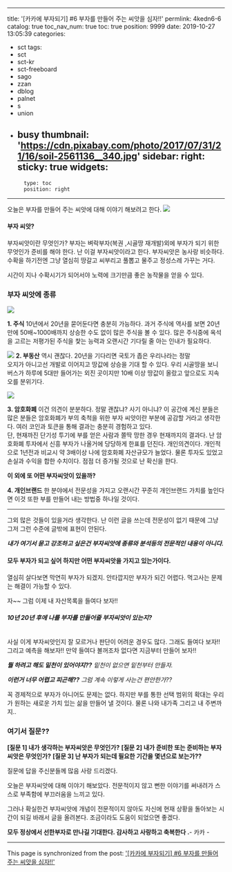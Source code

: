 
---
title: '[카카에 부자되기] #6 부자를 만들어 주는 씨앗을 심자!!'
permlink: 4kedn6-6
catalog: true
toc_nav_num: true
toc: true
position: 9999
date: 2019-10-27 13:05:39
categories:
- sct
tags:
- sct
- sct-kr
- sct-freeboard
- sago
- zzan
- dblog
- palnet
- s
- union
- busy
thumbnail: 'https://cdn.pixabay.com/photo/2017/07/31/21/16/soil-2561136__340.jpg'
sidebar:
    right:
        sticky: true
widgets:
    -
        type: toc
        position: right
---


오늘은 부자를 만들어 주는 씨앗에 대해 이야기 해보려고 한다.
![](https://cdn.pixabay.com/photo/2017/07/31/21/16/soil-2561136__340.jpg)
#### 부자 씨앗?
부자씨앗이란 무엇인가? 
부자는 벼락부자(복권 ,시골땅 재개발)외에 부자가 되기 위한 
무엇인가 준비를 해야 한다.  난 이걸 부자씨앗이라고 한다. 
부자씨앗은 농사랑 비슷하다.  수확을 하기전엔 그냥 열심히
땅갈고 씨부리고 풀뽑고 물주고 정성스레 가꾸는 거다.

시간이 지나 수확시기가 되어서야 노력에 크기만큼  좋은 농작물을
얻을 수 있다. 


### 부자 씨앗에 종류
![](https://cdn.pixabay.com/photo/2017/04/20/09/13/economy-2245121__340.jpg)

**1. 주식**
10년에서 20년을 묻어둔다면 충분히 가능하다. 
과거 주식에 역사를 보면 20년만에 50배~1000배까지 상승한
수도 없이 많은 주식을 볼 수 있다.
많은 주식중에 옥석을 고르는 저평가된 주식을 찿는 능력과
오랜시간 기다릴 줄 아는 인내가 필요하다. 

![](https://cdn.pixabay.com/photo/2014/09/18/11/56/skyscraper-450793__340.jpg)
**2. 부동산**
역시 괜찮다.  20년을 기다리면 국토가 좁은 우리나라는  정말  
오지가 아니고선 개발로 이어지고 땅값에 상승을 기대 할 수 있다.
우리 시골땅을 보니 버스가 하루에 5대만 들어가는 외진 곳이지만
10배 이상 땅값이 올랐고 앞으로도 지속 오를 분위기다. 

![](https://cdn.pixabay.com/photo/2017/01/25/13/37/bitcoin-2007912__340.jpg)

**3. 암호화폐**
이건 의견이 분분하다. 정말 괜찮냐? 사기 아니냐? 
이 공간에 계신 분들은 많은 분들은 암호화폐가 부의 축척을 위한
부자 씨앗이란 부분에  공감할 거라고 생각한다.
 여러 코인과 토큰을 통해 결과는 충분히 경험하고 있다.  
단, 현재까진 단기성 투기에 부를 얻은 사람과 쫄딱 망한  경우
현재까지의 결과다.  난 암호화폐 투자에서 신흥 부자가 나올거에
당당하게 한표를 던진다.  개인의견이다. 
개인적으로 1년전과 비교시 약 3배이상 나에 암호화폐 자산규모가 늘었다.
물론 투자도 있었고  손실과 수익을 합한 수치이다. 
점점 더 증가될 것으로 난 확신을 한다.  


**이 외에 또 어떤 부자씨앗이 있을까?**

**4. 개인브랜드** 
한 분야에서 전문성을 가지고 오랜시간 꾸준히 개인브랜드 가치를 
높인다면 이것 또한 부를 만들어 내는 방법중 하나일 것이다. 


---
그외 많은 것들이 있을거라 생각한다. 
난 이런 글을 쓰는데 전문성이 없기 때문에 그냥 그저 그런 수준에 
글밖에 표현이 안된다.  

***내가 여기서 묻고 강조하고 싶은건 부자씨앗에 종류와 분석등의 
전문적인 내용이 아니다.***

#### 모두 부자가 되고 싶어 하지만 어떤 부자씨앗을 가지고 있는가이다.

열심히 살다보면 막연히 부자가 되겠지. 안타깝지만 부자가 되긴 어렵다.
먹고사는 문제는 해결이 가능할 수 있다. 

자~~ 그럼 이제 내 자산목록을 들여다 보자!!
#### *10년 20년 후에 나를 부자를 만들어줄 **부자씨앗**이 있는지?*
<br>
사실 이게 부자씨앗인지 잘 모르거나 판단이 어려운 경우도 많다. 
그래도 들여다 보자!! 그리고 예측을 해보자!!
만약 들여다 볼꺼조차 없다면 지금부터 만들어 보자!!

***뭘 하려고 해도 밑천이 있어야지??** 밑천이 없으면 밑천부터 만들자.*

***이런거 너무 어렵고 피곤해??** 그럼 계속 이렇게 사는건 편안한가??*

꼭  경제적으로 부자가 아니어도 문제는 없다.
하지만 부를 통한 선택 범위의 확대는 우리가 원하는 새로운 
가치 있는 삶을 만들어 낼 것이다.  물론 나와 내가족 그리고 내 주변까지..

### 여기서 질문??
**[질문 1] 내가 생각하는  부자씨앗은  무엇인가?**
**[질문 2] 내가 준비한 또는 준비하는 부자씨앗은 무엇인가?**
**[질문 3] 난 부자가 되는데 필요한 기간을 몇년으로 보는가??**

질문에 답을 주신분들께 많음 사랑 드리겠다.


오늘은 부자씨앗에 대해 이야기 해보았다. 
전문적이지 않고 뻔한 이야기를 써내려가 스스로 부족함에 
부끄러움을 느끼고 있다. 

그러나 확실한건 부자씨앗에 개념이 전문적이지 않아도
자신에 현재 상황을 돌아보는 시간이 되길 바래서 글을 올려본다.
조금이라도 도움이 되었으면 좋겠다. 

**모두 정상에서 선한부자로 만나길 기대한다. 
감사하고 사랑하고 축복한다 .**- 카카 -

- - -

This page is synchronized from the post: ['[카카에 부자되기] #6 부자를 만들어 주는 씨앗을 심자!!'](https://steemit.com/@kibumh/4kedn6-6)

